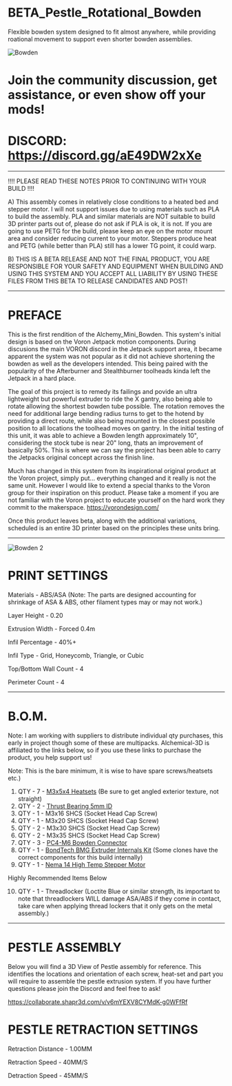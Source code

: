 # BETA_Pestle_Rotational_Bowden
Flexible bowden system designed to fit almost anywhere, while providing roational movement to support even shorter bowden assemblies.


![Bowden](https://github.com/Alchemical-3D/BETA_Pestle_Rotational_Bowden/blob/main/PESTLE_IMAGES_V7/Pestle4.png)

# Join the community discussion, get assistance, or even show off your mods!  
# DISCORD: https://discord.gg/aE49DW2xXe

-----------------------------------------------------------------------------------------------------------------------------------------------------------

!!!!  PLEASE READ THESE NOTES PRIOR TO CONTINUING WITH YOUR BUILD !!!!

A)  This assembly comes in relatively close conditions to a heated bed and stepper motor. I will not support issues due to using materials such as 
PLA to build the assembly. PLA and similar materials are NOT suitable to build 3D printer parts out of, please do not ask if PLA is ok, it is not. If you 
are going to use PETG for the build, please keep an eye on the motor mount area and consider reducing current to your motor. Steppers produce heat and 
PETG (while better than PLA) still has a lower TG point, it could warp.

B)  THIS IS A BETA RELEASE AND NOT THE FINAL PRODUCT, YOU ARE RESPONSIBLE FOR YOUR SAFETY AND EQUIPMENT WHEN BUILDING AND USING THIS SYSTEM AND 
YOU ACCEPT ALL LIABILITY BY USING THESE FILES FROM THIS BETA TO RELEASE CANDIDATES AND POST!

-----------------------------------------------------------------------------------------------------------------------------------------------------------

# PREFACE

This is the first rendition of the Alchemy_Mini_Bowden.   This system's initial design is based on the Voron Jetpack motion components.  During discusions 
the main VORON discord in the Jetpack support area, it became apparent the system was not popular as it did not achieve shortening the bowden as well as
the developers intended.  This being paired with the popularity of the Afterburner and Stealthburner toolheads kinda left the Jetpack in a hard place. 

The goal of this project is to remedy its failings and povide an ultra lightweight but powerful extruder to ride the X gantry, also being able to rotate allowing the shortest bowden tube possible.  The rotation removes the need for additional large bending radius turns to get to the hotend by providing a direct route, while also being mounted in the closest possible position to all locations the toolhead moves on gantry. In the initial testing of this unit, it was able to achieve a Bowden length approximately 10", considering the stock tube is near 20" long, thats an improvement of basically 50%.  This is where we can say the project has been able to carry the Jetpacks original concept across the finish line.

Much has changed in this system from its inspirational original product at the Voron project, simply put... everything changed and it really is not the 
same unit.   However I would like to extend a special thanks to the Voron group for their inspiration on this product.  Please take a moment if you are not familiar with the Voron project to educate yourself on the hard work they commit to the makerspace.  https://vorondesign.com/

Once this product leaves beta, along with the additional variations, scheduled is an entire 3D printer based on the principles these units bring.

-----------------------------------------------------------------------------------------------------------------------------------------------------------
![Bowden 2](https://github.com/Alchemical-3D/BETA_Pestle_Rotational_Bowden/blob/main/PESTLE_IMAGES_V7/PestleExploded3.png)

# PRINT SETTINGS

Materials - ABS/ASA (Note: The parts are designed accounting for shrinkage of ASA & ABS, other filament types may or may not work.)

Layer Height - 0.20

Extrusion Width - Forced 0.4m

Infil Percentage - 40%+

Infil Type - Grid, Honeycomb, Triangle, or Cubic

Top/Bottom Wall Count - 4

Perimeter Count - 4

-----------------------------------------------------------------------------------------------------------------------------------------------------------

# B.O.M.  
Note: I am working with suppliers to distribute individual qty purchases, this early in project though some of these are multipacks.  Alchemical-3D is affiliated to the links below, so if you use these links to purchase the product, you help support us!

Note: This is the bare minimum, it is wise to have spare screws/heatsets etc.)

1. QTY - 7 - [M3x5x4 Heatsets](https://kb-3d.com/store/inserts-fasteners-adhesives/278-brass-heat-set-threaded-insert-for-plastic-m3x5x4mm.html?affp=6182) (Be sure to get angled exterior texture, not straight) 
2. QTY - 2 - [Thrust Bearing 5mm ID](https://kb-3d.com/store/magnets-bearings/696-5mm-x-12mm-x-4mm-thrust-bearing-f5-12m-1645908989939.html?affp=6182)
3. QTY - 1 - M3x16 SHCS (Socket Head Cap Screw)
4. QTY - 1 - M3x20 SHCS (Socket Head Cap Screw)
5. QTY - 2 - M3x30 SHCS (Socket Head Cap Screw)
6. QTY - 2 - M3x35 SHCS (Socket Head Cap Screw)
7. QTY - 3 - [PC4-M6 Bowden Connector](https://kb-3d.com/store/inserts-fasteners-adhesives/707-push-fit-embedded-bowden-fitting-coupler-175-ecas04-1667064368065.html?affp=6182)
8. QTY - 1 - [BondTech BMG Extruder Internals Kit](https://kb-3d.com/store/bondtech/484-bondtech-bmg-extruder-internals-kit-build-your-own-1645151327973.html?affp=6182) (Some clones have the correct components for this build internally)
9. QTY - 1 - [Nema 14 High Temp Stepper Motor](https://kb-3d.com/store/stepper-motors/460-ldo-nema-14-high-temp-stepper-motor-36sth20-1004ahg-1640706867164.html?affp=6182)

Highly Recommended Items Below

10. QTY - 1 - Threadlocker (Loctite Blue or similar strength, its important to note that threadlockers WILL damage ASA/ABS if they come in contact, take care when applying thread lockers that it only gets on the metal assembly.)

-----------------------------------------------------------------------------------------------------------------------------------------------------------


# PESTLE ASSEMBLY

Below you will find a 3D View of Pestle assembly for reference.  This identifies the locations and orientation of each screw, heat-set and part you will require to assemble the pestle extrusion system.  If you have further questions please join the Discord and feel free to ask!

https://collaborate.shapr3d.com/v/v6mYEXV8CYMdK-g0WFfRf

# PESTLE RETRACTION SETTINGS


Retraction Distance - 1.00MM

Retraction Speed - 40MM/S

Detraction Speed - 45MM/S
